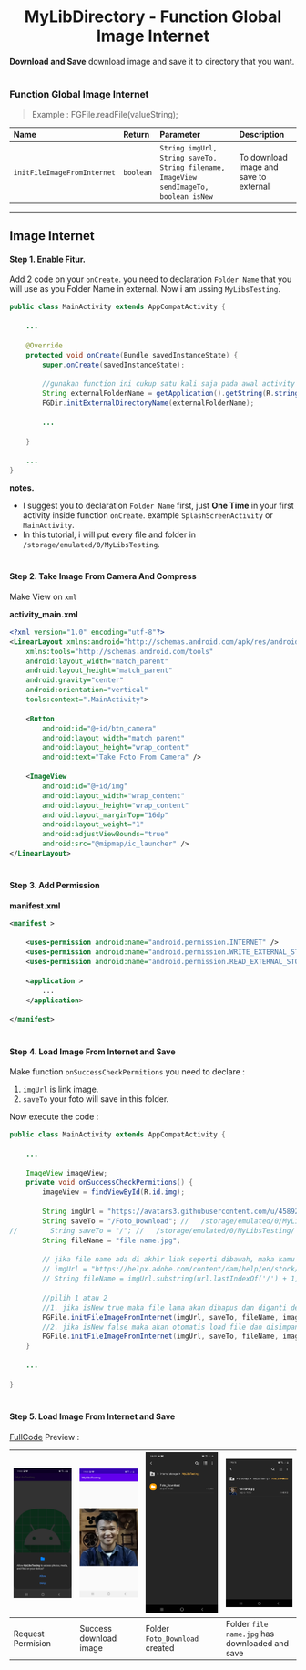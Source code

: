 <h1 align="center">
    MyLibDirectory - Function Global Image Internet
</h1>

**Download and Save** download image and save it to directory that you want.

#
### Function Global Image Internet
> Example : FGFile.readFile(valueString);

| Name                        | Return        | Parameter                                                                             | Description                                                               |
|:----------------------------|:--------------|:--------------------------------------------------------------------------------------|:-------------------------------------------------------------------------|
| `initFileImageFromInternet` | `boolean`     | `String imgUrl, String saveTo, String filename, ImageView sendImageTo, boolean isNew` | To download image and save to external                                   |

---
## Image Internet
#### Step 1. Enable Fitur.
Add 2 code on your `onCreate`. you need to declaration `Folder Name`
that you will use as you Folder Name in external. Now i am ussing
`MyLibsTesting`.

```java
public class MainActivity extends AppCompatActivity {
    
    ...

    @Override
    protected void onCreate(Bundle savedInstanceState) {
        super.onCreate(savedInstanceState);
        
        //gunakan function ini cukup satu kali saja pada awal activity
        String externalFolderName = getApplication().getString(R.string.app_name); //MyLibsTesting
        FGDir.initExternalDirectoryName(externalFolderName);
        
        ...

    }

    ...
}
```
**notes.**
  - I suggest you to declaration `Folder Name` first, just **One Time** in your first activity inside function `onCreate`. example `SplashScreenActivity` or `MainActivity`.
  - In this tutorial, i will put every file and folder in `/storage/emulated/0/MyLibsTesting`.

#
#### Step 2. Take Image From Camera And Compress
Make View on `xml`

**activity_main.xml**
```xml
<?xml version="1.0" encoding="utf-8"?>
<LinearLayout xmlns:android="http://schemas.android.com/apk/res/android"
    xmlns:tools="http://schemas.android.com/tools"
    android:layout_width="match_parent"
    android:layout_height="match_parent"
    android:gravity="center"
    android:orientation="vertical"
    tools:context=".MainActivity">

    <Button
        android:id="@+id/btn_camera"
        android:layout_width="match_parent"
        android:layout_height="wrap_content"
        android:text="Take Foto From Camera" />

    <ImageView
        android:id="@+id/img"
        android:layout_width="wrap_content"
        android:layout_height="wrap_content"
        android:layout_marginTop="16dp"
        android:layout_weight="1"
        android:adjustViewBounds="true"
        android:src="@mipmap/ic_launcher" />
</LinearLayout>
```

#
#### Step 3. Add Permission
**manifest.xml**
```xml
<manifest >

    <uses-permission android:name="android.permission.INTERNET" />
    <uses-permission android:name="android.permission.WRITE_EXTERNAL_STORAGE" />
    <uses-permission android:name="android.permission.READ_EXTERNAL_STORAGE" />

    <application >
        ...
    </application>

</manifest>
```

#
#### Step 4. Load Image From Internet and Save
Make function `onSuccessCheckPermitions` you need to declare :

1. `imgUrl` is link image.
2. `saveTo` your foto will save in this folder.

Now execute the code :

```java
public class MainActivity extends AppCompatActivity {

    ...

    ImageView imageView;
    private void onSuccessCheckPermitions() {
        imageView = findViewById(R.id.img);

        String imgUrl = "https://avatars3.githubusercontent.com/u/45892408?s=460&u=94158c6479290600dcc39bc0a52c74e4971320fc&v=4";
        String saveTo = "/Foto_Download"; //   /storage/emulated/0/MyLibsTesting/Foto_Download
//        String saveTo = "/"; //   /storage/emulated/0/MyLibsTesting/     //Jika tidak mau diletakan dalam folder
        String fileName = "file name.jpg";
 
        // jika file name ada di akhir link seperti dibawah, maka kamu bsa gunakan cara seperti ini
        // imgUrl = "https://helpx.adobe.com/content/dam/help/en/stock/how-to/visual-reverse-image-search/jcr_content/main-pars/image/visual-reverse-image-search-v2_intro.jpg";
        // String fileName = imgUrl.substring(url.lastIndexOf('/') + 1, url.length());

        //pilih 1 atau 2
        //1. jika isNew true maka file lama akan dihapus dan diganti dengan yang baru.
        FGFile.initFileImageFromInternet(imgUrl, saveTo, fileName, imageView, true);
        //2. jika isNew false maka akan otomatis load file dan disimpan, tapi jika file belum ada, maka akan tetap didownload.
        FGFile.initFileImageFromInternet(imgUrl, saveTo, fileName, imageView, false);
    }
    
    ...

}
```

#
#### Step 5. Load Image From Internet and Save
[FullCode](https://github.com/gzeinnumer/MyLibDirectory/blob/master/example/LoadImageFromInternetandSave/MainActivity.java) Preview :

|![](https://github.com/gzeinnumer/MyLibDirectory/blob/master/assets/example23.jpg)|![](https://github.com/gzeinnumer/MyLibDirectory/blob/master/assets/example24.jpg)|![](https://github.com/gzeinnumer/MyLibDirectory/blob/master/assets/example25.jpg)|![](https://github.com/gzeinnumer/MyLibDirectory/blob/master/assets/example26.jpg)|
|--|--|--|--|
|Request Permision|Success download image|Folder `Foto_Download` created|Folder `file name.jpg` has downloaded and save|

